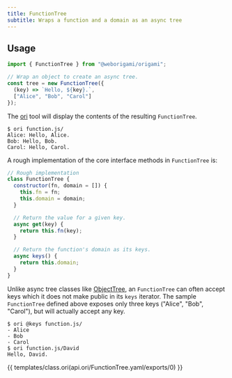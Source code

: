 ```yaml
---
title: FunctionTree
subtitle: Wraps a function and a domain as an async tree
---
```


## Usage

```js
import { FunctionTree } from "@weborigami/origami";

// Wrap an object to create an async tree.
const tree = new FunctionTree({
  (key) => `Hello, ${key}.`,
  ["Alice", "Bob", "Carol"]
});
```

The [ori](/ori) tool will display the contents of the resulting `FunctionTree`.

```console
$ ori function.js/
Alice: Hello, Alice.
Bob: Hello, Bob.
Carol: Hello, Carol.
```

A rough implementation of the core interface methods in `FunctionTree` is:

```js
// Rough implementation
class FunctionTree {
  constructor(fn, domain = []) {
    this.fn = fn;
    this.domain = domain;
  }

  // Return the value for a given key.
  async get(key) {
    return this.fn(key);
  }

  // Return the function's domain as its keys.
  async keys() {
    return this.domain;
  }
}
```

Unlike async tree classes like [ObjectTree](ObjectTree.html), an `FunctionTree` can often accept keys which it does not make public in its `keys` iterator. The sample `FunctionTree` defined above exposes only three keys ("Alice", "Bob", "Carol"), but will actually accept any key.

```console
$ ori @keys function.js/
- Alice
- Bob
- Carol
$ ori function.js/David
Hello, David.
```

{{ templates/class.ori(api.ori/FunctionTree.yaml/exports/0) }}
